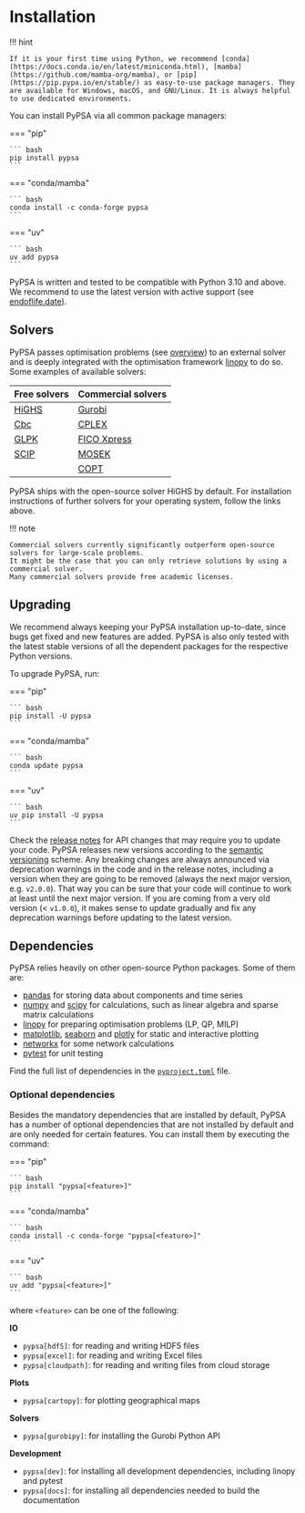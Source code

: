 # Installation

!!! hint

    If it is your first time using Python, we recommend [conda](https://docs.conda.io/en/latest/miniconda.html), [mamba](https://github.com/mamba-org/mamba), or [pip](https://pip.pypa.io/en/stable/) as easy-to-use package managers. They are available for Windows, macOS, and GNU/Linux. It is always helpful to use dedicated environments.

You can install PyPSA via all common package managers:

=== "pip"

    ``` bash
    pip install pypsa
    ```

=== "conda/mamba"

    ``` bash
    conda install -c conda-forge pypsa
    ```

=== "uv"

    ``` bash
    uv add pypsa
    ```

PyPSA is written and tested to be compatible with Python 3.10 and above. We recommend to use the latest version with active support (see [endoflife.date](https://endoflife.date/python)).

## Solvers

PyPSA passes optimisation problems (see [overview](overview.md)) to an external solver and is deeply integrated with the optimisation framework [linopy](https://github.com/PyPSA/linopy) to do so. Some examples of available solvers:

| Free solvers | Commercial solvers |
| ------------- | ------------------- |
| [HiGHS](https://highs.dev/) | [Gurobi](https://www.gurobi.com/documentation/quickstart.html) |
| [Cbc](https://projects.coin-or.org/Cbc#DownloadandInstall) | [CPLEX](https://www.ibm.com/products/ilog-cplex-optimization-studio) |
| [GLPK](https://www.gnu.org/software/glpk/) | [FICO Xpress](https://www.fico.com/en/products/fico-xpress-optimization) |
| [SCIP](https://scip.zib.de/) | [MOSEK](https://www.mosek.com/) |
| | [COPT](https://www.shanshu.ai/copt) |

PyPSA ships with the open-source solver HiGHS by default. For installation instructions of further solvers for your operating system, follow the links above.

!!! note

    Commercial solvers currently significantly outperform open-source solvers for large-scale problems.
    It might be the case that you can only retrieve solutions by using a commercial solver.
    Many commercial solvers provide free academic licenses.


## Upgrading

We recommend always keeping your PyPSA installation up-to-date, since bugs get
fixed and new features are added. PyPSA is also only tested with the latest
stable versions of all the dependent packages for the respective Python
versions.

To upgrade PyPSA, run:

=== "pip"

    ``` bash
    pip install -U pypsa
    ```

=== "conda/mamba"

    ``` bash
    conda update pypsa
    ```

=== "uv"
    
    ``` bash
    uv pip install -U pypsa
    ```

Check the [release notes](https://pypsa.readthedocs.io/en/latest/release-notes.html) for API changes that may require you to update your code. PyPSA releases new versions according to the [semantic versioning](https://semver.org/) scheme. Any breaking changes are always announced via deprecation warnings in the code and in the release notes, including a version when they are going to be removed (always the next major version, e.g. `v2.0.0`). That way you can be sure that your code will continue to work at least until the next major version.
If you are coming from a very old version (< `v1.0.0`), it makes sense to update gradually and fix any deprecation warnings before updating to the latest version.

## Dependencies

PyPSA relies heavily on other open-source Python packages. Some of them are:

* [pandas](http://pandas.pydata.org/) for storing data about components and time series
* [numpy](http://www.numpy.org/) and [scipy](http://scipy.org/) for calculations, such as linear algebra and sparse matrix calculations
* [linopy](https://github.com/PyPSA/linopy) for preparing optimisation problems (LP, QP, MILP)
* [matplotlib](https://matplotlib.org/), [seaborn](https://seaborn.pydata.org/) and [plotly](https://plotly.com/python/) for static and interactive plotting
* [networkx](https://networkx.github.io/) for some network calculations
* [pytest](http://pytest.org/) for unit testing

Find the full list of dependencies in the [`pyproject.toml`](https://github.com/PyPSA/PyPSA/blob/master/pyproject.toml) file.

### Optional dependencies

Besides the mandatory dependencies that are installed by default, PyPSA has a number of optional dependencies that are not installed by default and are only needed for certain features. You can install them by executing the command:

=== "pip"

    ``` bash
    pip install "pypsa[<feature>]"
    ```

=== "conda/mamba"

    ``` bash
    conda install -c conda-forge "pypsa[<feature>]"
    ```

=== "uv"

    ``` bash
    uv add "pypsa[<feature>]"
    ```

where `<feature>` can be one of the following:

**IO**

- `pypsa[hdf5]`: for reading and writing HDF5 files
- `pypsa[excel]`: for reading and writing Excel files
- `pypsa[cloudpath]`: for reading and writing files from cloud storage

**Plots**

- `pypsa[cartopy]`: for plotting geographical maps

**Solvers**

- `pypsa[gurobipy]`: for installing the Gurobi Python API

**Development**

- `pypsa[dev]`: for installing all development dependencies, including linopy and pytest
- `pypsa[docs]`: for installing all dependencies needed to build the documentation
